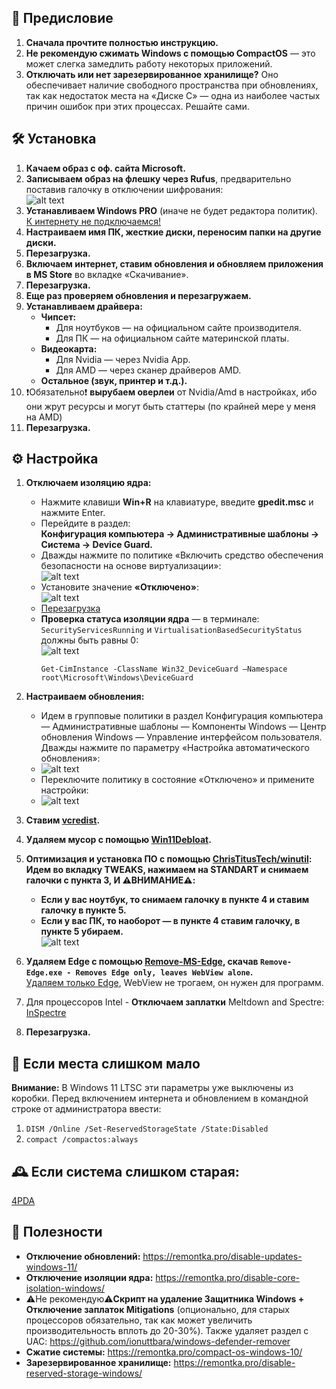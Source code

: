 ## 📖 Предисловие 
1. **Сначала прочтите полностью инструкцию.**
2. **Не рекомендую сжимать Windows с помощью CompactOS** — это может слегка замедлить работу некоторых приложений.
3. **Отключать или нет зарезервированное хранилище?** Оно обеспечивает наличие свободного пространства при обновлениях, так как недостаток места на «Диске C» — одна из наиболее частых причин ошибок при этих процессах. Решайте сами.


## 🛠️ Установка
1. **Качаем образ с оф. сайта Microsoft.**
2. **Записываем образ на флешку через Rufus**, предварительно поставив галочку в отключении шифрования:  
   ![alt text](images/1.png)
3. **Устанавливаем Windows PRO** (иначе не будет редактора политик).  
   <u>К интернету не подключаемся!</u>
4. **Настраиваем имя ПК, жесткие диски, переносим папки на другие диски.**
5. **Перезагрузка.**
6. **Включаем интернет, ставим обновления и обновляем приложения в MS Store** во вкладке «Скачивание».
7. **Перезагрузка.**
8. **Еще раз проверяем обновления и перезагружаем.**
9. **Устанавливаем драйвера:**
   - **Чипсет:**
     - Для ноутбуков — на официальном сайте производителя.
     - Для ПК — на официальном сайте материнской платы.
   - **Видеокарта:**
     - Для Nvidia — через Nvidia App.
     - Для AMD — через сканер драйверов AMD.
   - **Остальное (звук, принтер и т.д.).**
10. ❗Обязательно❗ **вырубаем оверлеи** от Nvidia/Amd в настройках, ибо они жрут ресурсы и могут быть статтеры (по крайней мере у меня на AMD)
11. **Перезагрузка.**



## ⚙️ Настройка
1. **Отключаем изоляцию ядра:**
   - Нажмите клавиши **Win+R** на клавиатуре, введите **gpedit.msc** и нажмите Enter.
   - Перейдите в раздел:  
     **Конфигурация компьютера → Административные шаблоны → Система → Device Guard.**
   - Дважды нажмите по политике «Включить средство обеспечения безопасности на основе виртуализации»:  
     ![alt text](images/2.png)
   - Установите значение **«Отключено»**:  
     ![alt text](images/3.png)
   - <u>Перезагрузка</u>
   - **Проверка статуса изоляции ядра** — в терминале:  
     `SecurityServicesRunning` и `VirtualisationBasedSecurityStatus` должны быть равны 0:  
     ![alt text](images/4.png)
     ```
     Get-CimInstance -ClassName Win32_DeviceGuard –Namespace root\Microsoft\Windows\DeviceGuard
     ```
     
2. **Настраиваем обновления:**
   - Идем в групповые политики в раздел Конфигурация компьютера — Административные шаблоны — Компоненты Windows — Центр обновления Windows — Управление       интерфейсом пользователя. Дважды нажмите по параметру «Настройка автоматического обновления»:
   - ![alt text](images/6.png)
   - Переключите политику в состояние «Отключено» и примените настройки:
   - ![alt text](images/7.png)
   
3. **Ставим [vcredist](https://github.com/abbodi1406/vcredist).**
4. **Удаляем мусор с помощью [Win11Debloat](https://github.com/Raphire/Win11Debloat).**
5. **Оптимизация и установка ПО с помощью [ChrisTitusTech/winutil](https://github.com/ChrisTitusTech/winutil):**
   **Идем во вкладку TWEAKS, нажимаем на STANDART и снимаем галочки с пункта 3, И ⚠️ВНИМАНИЕ⚠️:**
   - **Если у вас ноутбук, то снимаем галочку в пункте 4 и ставим галочку в пункте 5.**
   - **Если у вас ПК, то наоборот — в пункте 4 ставим галочку, в пункте 5 убираем.**  
         ![alt text](images/5.png)
6. **Удаляем Edge с помощью [Remove-MS-Edge](https://github.com/ShadowWhisperer/Remove-MS-Edge), скачав `Remove-Edge.exe - Removes Edge only, leaves WebView alone`.**  
    <u>Удаляем только Edge</u>, WebView не трогаем, он нужен для программ.
7. Для процессоров Intel - **Отключаем заплатки** Meltdown and Spectre: [InSpectre](https://www.grc.com/inspectre.htm)
8. **Перезагрузка.**


## 💾 Если места слишком мало
**Внимание:** В Windows 11 LTSC эти параметры уже выключены из коробки.
Перед включением интернета и обновлением в командной строке от администратора ввести:
1. `DISM /Online /Set-ReservedStorageState /State:Disabled`
2. `compact /compactos:always`  
   



## 🕰️ Если система слишком старая:
[4PDA](https://4pda.to/forum/index.php?showtopic=1053118)



## 🔗 Полезности
- **Отключение обновлений:** https://remontka.pro/disable-updates-windows-11/
- **Отключение изоляции ядра:** https://remontka.pro/disable-core-isolation-windows/
- ⚠️Не рекомендую⚠️**Скрипт на удаление Защитника Windows + Отключение заплаток Mitigations** (опционально, для старых процессоров обязательно, так как может увеличить производительность вплоть до 20-30%). Также удаляет раздел с UAC: https://github.com/ionuttbara/windows-defender-remover
- **Сжатие системы:** https://remontka.pro/compact-os-windows-10/
- **Зарезервированное хранилище:** https://remontka.pro/disable-reserved-storage-windows/

